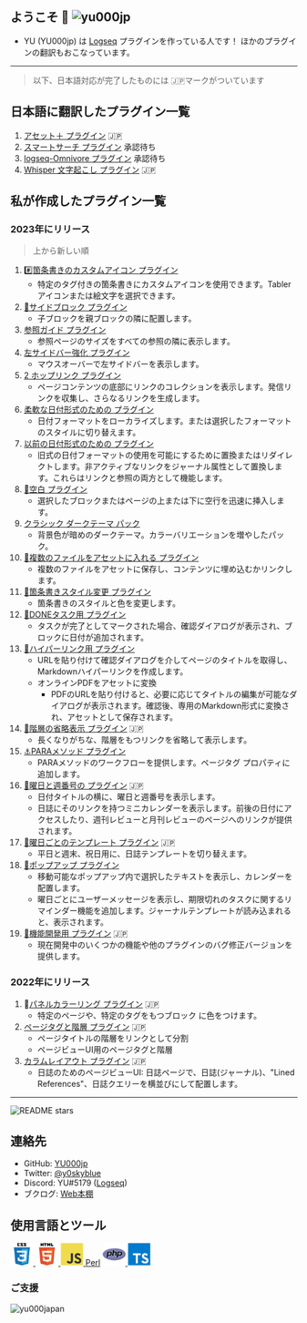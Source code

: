 ## ようこそ 👋 <img src="https://komarev.com/ghpvc/?username=yu000jp&label=Profile%20views&color=0e75b6&style=flat" alt="yu000jp" />

- YU (YU000jp) は [Logseq](https://github.com/logseq) プラグインを作っている人です！ ほかのプラグインの翻訳もおこなっています。

---

> 以下、日本語対応が完了したものには 🇯🇵マークがついています

## 日本語に翻訳したプラグイン一覧

1. [アセット＋ プラグイン](https://github.com/xyhp915/logseq-assets-plus) 🇯🇵
2. [スマートサーチ プラグイン](https://github.com/YU000jp/logseq-plugin-smartsearch) 承認待ち
3. [logseq-Omnivore プラグイン](https://github.com/YU000jp/logseq-omnivore) 承認待ち
4. [Whisper 文字起こし プラグイン](https://github.com/usoonees/logseq-plugin-whisper-subtitles) 🇯🇵

## 私が作成したプラグイン一覧

### 2023年にリリース
> 上から新しい順

1. [#️⃣箇条書きのカスタムアイコン プラグイン](https://github.com/YU000jp/logseq-plugin-bullet-point-custom-icon)
   - 特定のタグ付きの箇条書きにカスタムアイコンを使用できます。Tablerアイコンまたは絵文字を選択できます。
1. [🥦サイドブロック プラグイン](https://github.com/YU000jp/logseq-plugin-side-block)
   - 子ブロックを親ブロックの隣に配置します。
1. [参照ガイド プラグイン](https://github.com/YU000jp/logseq-plugin-reference-guide)
   - 参照ページのサイズをすべての参照の隣に表示します。
1. [左サイドバー強化 プラグイン](https://github.com/YU000jp/logseq-plugin-left-sidebar-enhance)
   - マウスオーバーで左サイドバーを表示します。
1. [2 ホップリンク プラグイン](https://github.com/YU000jp/logseq-plugin-two-hop-link)
   - ページコンテンツの底部にリンクのコレクションを表示します。発信リンクを収集し、さらなるリンクを生成します。
1. [柔軟な日付形式のための プラグイン](https://github.com/YU000jp/logseq-plugin-flex-date-format)
   - 日付フォーマットをローカライズします。または選択したフォーマットのスタイルに切り替えます。
1. [以前の日付形式のための プラグイン](https://github.com/YU000jp/logseq-plugin-legacy-date-format)
   - 旧式の日付フォーマットの使用を可能にするために置換またはリダイレクトします。非アクティブなリンクをジャーナル属性として置換します。これらはリンクと参照の両方として機能します。
1. [🦢空白 プラグイン](https://github.com/YU000jp/logseq-plugin-blank-line)
   - 選択したブロックまたはページの上または下に空行を迅速に挿入します。
1. [クラシック ダークテーマ パック](https://github.com/YU000jp/logseq-theme-classic-dark-theme-pack)
   - 背景色が暗めのダークテーマ。カラーバリエーションを増やしたパック。
1. [📂複数のファイルをアセットに入れる プラグイン](https://github.com/YU000jp/logseq-plugin-multiple-assets)
   - 複数のファイルをアセットに保存し、コンテンツに埋め込むかリンクします。
1. [🔷箇条書きスタイル変更 プラグイン](https://github.com/YU000jp/logseq-plugin-bullet-point-style)
   - 箇条書きのスタイルと色を変更します。
1. [💪DONEタスク用 プラグイン](https://github.com/YU000jp/logseq-plugin-confirmation-done-task)
   - タスクが完了としてマークされた場合、確認ダイアログが表示され、ブロックに日付が追加されます。
1. [🔗ハイパーリンク用 プラグイン](https://github.com/YU000jp/logseq-plugin-confirmation-hyperlink)
   - URLを貼り付けて確認ダイアログを介してページのタイトルを取得し、Markdownハイパーリンクを作成します。
   - オンラインPDFをアセットに変換
     - PDFのURLを貼り付けると、必要に応じてタイトルの編集が可能なダイアログが表示されます。確認後、専用のMarkdown形式に変換され、アセットとして保存されます。
1. [🍰階層の省略表示 プラグイン](https://github.com/YU000jp/logseq-plugin-short-namespaces) 🇯🇵
   - 長くなりがちな、階層をもつリンクを省略して表示します。
1. [⚓PARAメソッド プラグイン](https://github.com/YU000jp/logseq-plugin-quickly-para-method)
   - PARAメソッドのワークフローを提供します。ページタグ プロパティに追加します。
1. [📆曜日と週番号の プラグイン](https://github.com/YU000jp/logseq-plugin-show-weekday-and-week-number) 🇯🇵
     - 日付タイトルの横に、曜日と週番号を表示します。
     - 日誌にそのリンクを持つミニカレンダーを表示します。前後の日付にアクセスしたり、週刊レビューと月刊レビューのページへのリンクが提供されます。
1. [🛌曜日ごとのテンプレート プラグイン](https://github.com/YU000jp/logseq-plugin-weekdays-and-weekends) 🇯🇵
   - 平日と週末、祝日用に、日誌テンプレートを切り替えます。
1. [📍ポップアップ プラグイン](https://github.com/YU000jp/logseq-plugin-sticky-popup)
   - 移動可能なポップアップ内で選択したテキストを表示し、カレンダーを配置します。
   - 曜日ごとにユーザーメッセージを表示し、期限切れのタスクに関するリマインダー機能を追加します。ジャーナルテンプレートが読み込まれると、表示されます。
1. [🌱機能開発用 プラグイン](https://github.com/YU000jp/logseq-plugin-some-menu-extender) 🇯🇵
   - 現在開発中のいくつかの機能や他のプラグインのバグ修正バージョンを提供します。

### 2022年にリリース

1. 🎨[パネルカラーリング プラグイン](https://github.com/YU000jp/logseq-plugin-panel-coloring) 🇯🇵
   - 特定のページや、特定のタグをもつブロック に色をつけます。
1. [ページタグと階層 プラグイン](https://github.com/YU000jp/logseq-page-tags-and-hierarchy) 🇯🇵
   - ページタイトルの階層をリンクとして分割
   -  ページビューUI用のページタグと階層
1. [カラムレイアウト プラグイン](https://github.com/YU000jp/Logseq-column-Layout) 🇯🇵
   - 日誌のためのページビューUI: 日誌ページで、日誌(ジャーナル)、"Lined References"、日誌クエリーを横並びにして配置します。

---

![README stars](https://github-readme-stats.vercel.app/api?username=YU000jp&theme=graywhite)

## 連絡先
* GitHub: [YU000jp](https://github.com/YU000jp)
* Twitter: [@y0skyblue](https://twitter.com/y0skyblue)
* Discord: YU#5179 ([Logseq](https://discord.gg/logseq))
* ブクログ: [Web本棚](https://booklog.jp/users/p510hv)

## 使用言語とツール
<p align="left"> <a href="https://www.w3schools.com/css/" target="_blank" rel="noreferrer" title="CSS3"><img src="https://raw.githubusercontent.com/devicons/devicon/master/icons/css3/css3-original-wordmark.svg" alt="css3" width="40" height="40"/> </a> <a href="https://www.w3.org/html/" target="_blank" rel="noreferrer" title="HTML5"> <img src="https://raw.githubusercontent.com/devicons/devicon/master/icons/html5/html5-original-wordmark.svg" alt="html5" width="40" height="40"/> </a> <a href="https://developer.mozilla.org/en-US/docs/Web/JavaScript" target="_blank" rel="noreferrer" title="JavaScript"> <img src="https://raw.githubusercontent.com/devicons/devicon/master/icons/javascript/javascript-original.svg" alt="javascript" width="40" height="40"/> </a> <a href="https://www.perl.org/" target="_blank" rel="noreferrer" title="Perl"> Perl</a> <a href="https://www.php.net" target="_blank" rel="noreferrer" title="PHP"> <img src="https://raw.githubusercontent.com/devicons/devicon/master/icons/php/php-original.svg" alt="php" width="40" height="40"/> </a> <a href="https://www.typescriptlang.org/" target="_blank" rel="noreferrer" title="TypeScript"> <img src="https://raw.githubusercontent.com/devicons/devicon/master/icons/typescript/typescript-original.svg" alt="typescript" width="40" height="40"/> </a> </p>

### ご支援
<p><a href="https://www.buymeacoffee.com/yu000japan" title="Buy me a coffee"> <img align="left" src="https://cdn.buymeacoffee.com/buttons/v2/default-yellow.png" height="50" width="210" alt="yu000japan" /></a></p><br><br>
